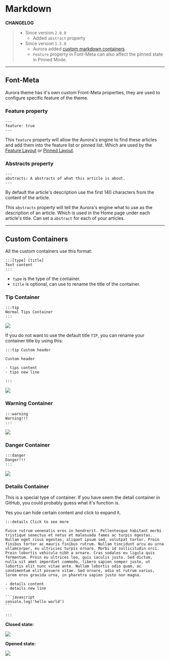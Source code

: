 # Markdown

**CHANGELOG**

> - Since version `2.0.0`
>   - Added `abstract` property
> - Since version `1.5.0`
>   - Aurora added [custom markdown containers](/guide/markdown.html#custom-containers).
>   - `Feature` property in Font-Meta can also affect the pinned state in Pinned Mode.

---

## Font-Meta

Aurora theme has it's own custom Front-Meta properties, they are used to configure specific feature of the theme.

### Feature property

```markdown:no-line-numbers
---
feature: true
---
```

This `feature` property will allow the Aurora's engine to find these articles and add them into the feature list or pinned list. Which are used by the [Feature Layout](/guide/theme.html#feature-layout) or [Pinned Layout](/guide/theme.html#pinned-layout).

### Abstracts property

```markdown:no-line-numbers
---
abstracts: A abstracts of what this article is about.
---
```

By default the article's description use the first 140 characters from the content of the article.

This `abstracts` property will tell the Aurora's engine what to use as the description of an article. Which is used in the Home page under each article's title. Can set a `abstract` for each of your articles.

---

## Custom Containers

All the custom containers use this format:

```markdown:no-line-numbers
:::[type] [title]
Text content
:::
```

- `type` is the type of the container.
- `title` is optional, can use to rename the title of the container.

### Tip Container

```markdown:no-line-numbers
:::tip
Normal Tips Container
:::
```

![](/images/screenshots/tip.png)

If you do not want to use the default title `TIP`, you can rename your container title by using this:

```markdown:no-line-numbers
:::tip Custom header

Custom header

- tips content
- tips new line

:::
```

![](/images/screenshots/tip-rename.png)

### Warning Container

```markdown:no-line-numbers
:::warning
Warning!!!
:::
```

![](/images/screenshots/warning.png)

### Danger Container

```markdown:no-line-numbers
:::danger
Danger!!!
:::
```

![](/images/screenshots/danger.png)

### Details Container

This is a special type of container. If you have seem the detail container in GitHub, you could probably guess what it's function is.

Yes you can hide certain content and click to expand it.

````markdown:no-line-numbers
:::details Click to see more

Fusce rutrum venenatis eros in hendrerit. Pellentesque habitant morbi tristique senectus et netus et malesuada fames ac turpis egestas. Nullam eget risus egestas, aliquet ipsum sed, volutpat tortor. Proin finibus tortor ac mauris finibus rutrum. Nullam tincidunt arcu eu urna ullamcorper, eu ultricies turpis ornare. Morbi id sollicitudin orci. Proin lobortis vehicula nibh a ornare. Cras sodales eu ligula quis fermentum. Proin eu ultrices leo, quis iaculis justo. Sed dictum, nulla sit amet imperdiet commodo, libero sapien semper justo, ut lobortis elit nunc vitae ante. Nullam lobortis odio quam, ac condimentum elit posuere vitae. Sed ornare, odio et rutrum varius, lorem eros gravida urna, in pharetra sapien justo non magna.

- details content
- details new line

```javascript
console.log('hello world')
```

:::
````

**Closed state:**

![](/images/screenshots/detail.png)

**Opened state:**

![](/images/screenshots/detail-opened.png)
